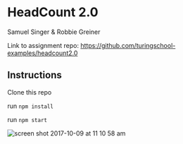 # HeadCount 2.0

Samuel Singer & Robbie Greiner

Link to assignment repo: https://github.com/turingschool-examples/headcount2.0

## Instructions

Clone this repo

run `npm install`

run `npm start`

![screen shot 2017-10-09 at 11 10 58 am](https://user-images.githubusercontent.com/28495779/31349993-a84b4a8a-ace2-11e7-86e3-6ced0ec83476.png)



